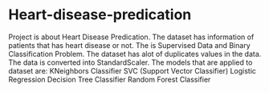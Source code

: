 # Heart-disease-predication

Project is about Heart Disease Predication.
The dataset has information of patients that has heart disease or not.
The is Supervised Data and Binary Classification Problem.
The dataset has alot of duplicates values in the data.
The data is converted into StandardScaler.
The models that are applied to dataset are:
KNeighbors Classifier
SVC (Support Vector Classifier)
Logistic Regression
Decision Tree Classifier
Random Forest Classifier
